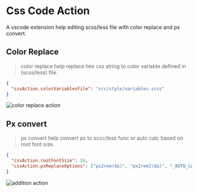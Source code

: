 # Css Code Action

A vscode extension help editing scss/less file with color replace and px convert.

## Color Replace

> color replace help replace hex css string to color variable defined in (scss/less) file.

```json
{
  "cssAction.colorVariablesFile": "src/style/variables.scss"
}
```

![color replace action](https://tva1.sinaimg.cn/large/0081Kckwly1gld7ygo47aj319h0u07b3.jpg)

## Px convert

> px convert help convert px to sccc/less func or auto calc based on root font size. 

```json
{
  "cssAction.rootFontSize": 16,
  "cssAction.pxReplaceOptions": ["px2rem($&)", "px2rem2($&)", "_AUTO_CALC_"]
}
```

![addition action](https://tva1.sinaimg.cn/large/0081Kckwly1gldfsn0l21j317w0u0wjn.jpg)
